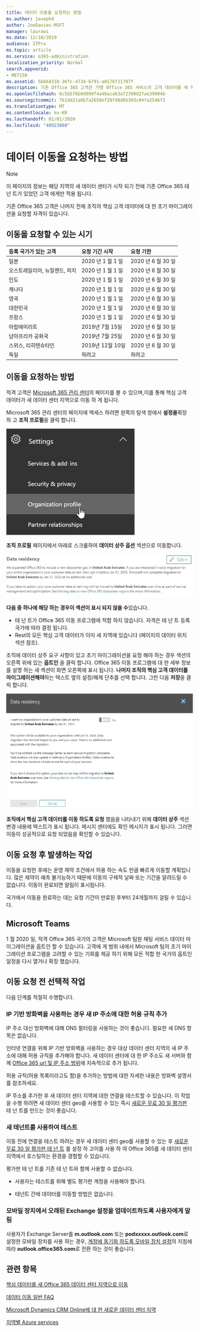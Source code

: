 ```yaml
---
title: 데이터 이동을 요청하는 방법
ms.author: josephd
author: JoeDavies-MSFT
manager: laurawi
ms.date: 12/10/2019
audience: ITPro
ms.topic: article
ms.service: o365-administration
localization_priority: Normal
search.appverid:
- MET150
ms.assetid: 5bb64310-36fc-473d-b791-a0176f21707f
description: 기존 Office 365 고객은 가맹 Office 365 서비스의 고객 데이터를 새 지역으로 이동 하기 위해 해당 국가의 마감 시간 전에 요청을 제출 해야 합니다.
ms.openlocfilehash: 6c5b576b0d099f4a46aca63a72390d27ae39984b
ms.sourcegitcommit: 761dd21a6b7a2650ef26fd8d6b303c04fa2546f2
ms.translationtype: MT
ms.contentlocale: ko-KR
ms.lasthandoff: 01/01/2020
ms.locfileid: "40923880"
---
```

# <a name="how-to-request-your-data-move"></a>데이터 이동을 요청하는 방법

> [!NOTE]
> 이 페이지의 정보는 해당 지역의 새 데이터 센터가 시작 되기 전에 기존 Office 365 테 넌 트가 있었던 고객 에게만 적용 됩니다. 
  
기존 Office 365 고객은 나머지 전체 조직의 핵심 고객 데이터에 대 한 초기 마이그레이션을 요청할 자격이 있습니다.  
  
## <a name="when-can-i-request-a-move"></a>이동을 요청할 수 있는 시기

|**등록 국가가 있는 고객**|**요청 기간 시작**|**요청 기한**|
|:-----|:-----|:-----|
|일본  <br/> |2020 년 1 월 1 일  <br/> |2020 년 6 월 30 일  <br/> |
|오스트레일리아, 뉴질랜드, 피지  <br/> |2020 년 1 월 1 일  <br/> |2020 년 6 월 30 일  <br/> |
|인도  <br/> |2020 년 1 월 1 일  <br/> |2020 년 6 월 30 일  <br/> |
|캐나다  <br/> |2020 년 1 월 1 일  <br/> |2020 년 6 월 30 일  <br/> |
|영국  <br/> |2020 년 1 월 1 일  <br/> |2020 년 6 월 30 일  <br/> |
|대한민국  <br/> |2020 년 1 월 1 일  <br/> |2020 년 6 월 30 일  <br/> |
|프랑스  <br/> |2020 년 1 월 1 일  <br/> |2020 년 6 월 30 일  <br/> |
|아랍에미리트  <br/> |2019년 7월 15일  <br/> |2020 년 6 월 30 일  <br/> |
|남아프리카 공화국  <br/> |2019년 7월 25일  <br/> |2020 년 6 월 30 일  <br/> |
|스위스, 리히텐슈타인  <br/> |2019년 12월 10일  <br/> |2020 년 6 월 30 일  <br/> |
|독일  <br/> |하려고  <br/> |하려고  <br/> |
   
## <a name="how-to-request-a-move"></a>이동을 요청하는 방법

적격 고객은 [Microsoft 365 관리 센터](https://aka.ms/365admin)의 페이지를 볼 수 있으며,이를 통해 핵심 고객 데이터가 새 데이터 센터 지역으로 이동 하 게 됩니다.  
  
Microsoft 365 관리 센터의 페이지에 액세스 하려면 왼쪽의 탐색 창에서 **설정을**확장 하 고 **조직 프로필**을 클릭 합니다.
  
![조직 프로필이 강조 표시 된 설정 메뉴](media/22799fac-32b4-4f79-ae60-3f6ffb7cfbd7.png)
  
**조직 프로필** 페이지에서 아래로 스크롤하여 **데이터 상주 옵션** 섹션으로 이동합니다. 
  
![데이터 상주 카드](media/dataresidencyae.jpg)
  
**다음 중 하나에 해당 하는 경우이 섹션이 표시 되지 않을 수**있습니다.
- 테 넌 트가 Office 365 이동 프로그램에 적합 하지 않습니다.  자격은 테 넌 트 등록 국가에 따라 결정 됩니다.
- Rest의 모든 핵심 고객 데이터가 이미 새 지역에 있습니다 (페이지의 데이터 위치 섹션 참조). 
  
조직에 데이터 상주 요구 사항이 있고 초기 마이그레이션을 요청 해야 하는 경우 섹션의 오른쪽 위에 있는 **옵트인** 을 클릭 합니다. Office 365 이동 프로그램에 대 한 세부 정보를 설명 하는 새 섹션이 화면 오른쪽에 표시 됩니다. **나머지 조직의 핵심 고객 데이터를 마이그레이션해야**하는 텍스트 옆의 설정/해제 단추를 선택 합니다. 그런 다음 **저장**을 클릭 합니다.
  
![데이터 센터 옵트인 작업 화면](media/dataresidencyflyoutae.jpg)
  
**조직에서 핵심 고객 데이터를 이동 하도록 요청** 했음을 나타내기 위해 **데이터 상주** 섹션 변경 내용에 텍스트가 표시 됩니다. 메시지 센터에도 확인 메시지가 표시 됩니다. 그러면 이동이 성공적으로 요청 되었음을 확인할 수 있습니다. 


  
## <a name="what-happens-after-requesting-a-move"></a>이동 요청 후 발생하는 작업

이동을 요청한 후에는 운영 제약 조건에서 허용 하는 속도 만큼 빠르게 이동할 계획입니다. 많은 제약이 예측 불가능하기 때문에 이동의 구체적 날짜 또는 기간을 알려드릴 수 없습니다. 이동이 완료되면 알림이 표시됩니다.
  
국가에서 이동을 완료하는 데는 요청 기간이 만료된 후부터 24개월까지 걸릴 수 있습니다.
  
## <a name="microsoft-teams"></a>Microsoft Teams

1 월 2020 일, 적격 Office 365 국가의 고객은 Microsoft 팀원 채팅 서비스 데이터 마이그레이션을 옵트인 할 수 있습니다.  고객에 게 범위 내에서 Microsoft 팀의 초기 마이그레이션 프로그램을 고려할 수 있는 기회를 제공 하기 위해 모든 적합 한 국가의 옵트인 일정을 다시 열거나 확장 했습니다.   

## <a name="optional-actions-before-you-request-a-move"></a>이동 요청 전 선택적 작업

다음 단계를 적절히 수행합니다.
  
### <a name="if-you-use-an-ip-based-firewall-add-allow-rules-for-the-new-ip-addresses"></a>IP 기반 방화벽을 사용하는 경우 새 IP 주소에 대한 허용 규칙 추가

IP 주소 대신 방화벽에 대해 DNS 필터링을 사용하는 것이 좋습니다. 필요한 새 DNS 항목은 없습니다.
  
인터넷 연결을 위해 IP 기반 방화벽을 사용하는 경우 대상 데이터 센터 지역의 새 IP 주소에 대해 허용 규칙을 추가해야 합니다. 새 데이터 센터에 대 한 IP 주소도 새 서버와 함께 [Office 365 url 및 IP 주소 범위](https://go.microsoft.com/fwlink/p/?LinkId=229631)에 지속적으로 추가 됩니다.
  
허용 규칙(허용 목록이라고도 함)을 추가하는 방법에 대한 자세한 내용은 방화벽 설명서를 참조하세요.
  
IP 주소를 추가한 후 새 데이터 센터 지역에 대한 연결을 테스트할 수 있습니다. 이 작업을 수행 하려면 새 데이터 센터 geo를 사용할 수 있는 즉시 [새로운 무료 30 일 평가판](https://go.microsoft.com/fwlink/?LinkId=522463) 테 넌 트를 만드는 것이 좋습니다. 
  
### <a name="test-using-a-new-tenant"></a>새 테넌트를 사용하여 테스트

이동 전에 연결을 테스트 하려는 경우 새 데이터 센터 geo를 사용할 수 있는 후 [새로운 무료 30 일 평가판 테 넌 트](https://go.microsoft.com/fwlink/?LinkId=522463) 를 설정 하 고이를 사용 하 여 Office 365를 새 데이터 센터 지역에서 호스팅하는 환경을 경험할 수 있습니다. 
  
평가판 테 넌 트를 기존 테 넌 트와 함께 사용할 수 없습니다.
  
- 사용자는 테스트를 위해 별도 평가판 계정을 사용해야 합니다.
    
- 테넌트 간에 데이터를 이동할 방법은 없습니다.
    
### <a name="notify-users-to-update-out-of-date-exchange-settings-on-mobile-devices"></a>모바일 장치에서 오래된 Exchange 설정을 업데이트하도록 사용자에게 알림

사용자가 Exchange Server를 **m.outlook.com** 또는 **podxxxxx.outlook.com**로 설정한 모바일 장치를 사용 하는 경우, [계정에 동기화 하도록 모바일 장치 설정](https://support.office.com/article/c9139caf-01ab-41a0-827c-3c06ee569ed3)의 지침에 따라 **outlook.office365.com**로 전환 하는 것이 좋습니다.

## <a name="related-topics"></a>관련 항목

[핵심 데이터를 새 Office 365 데이터 센터 지역으로 이동](moving-data-to-new-datacenter-geos.md)

[데이터 이동 일반 FAQ](data-move-faq.md)

[Microsoft Dynamics CRM Online에 대 한 새로운 데이터 센터 지역](https://go.microsoft.com/fwlink/p/?Linkid=615924)
  
[지역별 Azure services](https://azure.microsoft.com/regions/)
  

